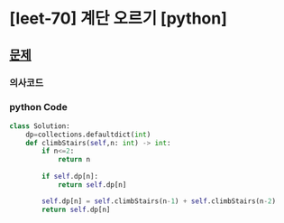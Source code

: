 #  [leet-70] 계단 오르기 [python] 

## [문제](https://leetcode.com/problems/climbing-stairs/)

### 의사코드 

### python Code

```py
class Solution:
    dp=collections.defaultdict(int)
    def climbStairs(self,n: int) -> int:
        if n<=2:
            return n
        
        if self.dp[n]:
            return self.dp[n]

        self.dp[n] = self.climbStairs(n-1) + self.climbStairs(n-2)
        return self.dp[n]
```
